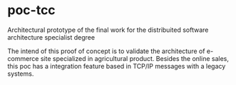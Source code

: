# poc-tcc
Architectural prototype of the final work for the distribuited software architecture specialist degree

The intend of this proof of concept is to validate the architecture of e-commerce site specialized in agricultural product. Besides the online sales,
this poc has a integration feature based in TCP/IP messages with a legacy systems.
